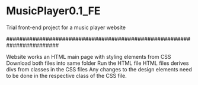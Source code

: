 # MusicPlayer0.1_FE
Trial front-end project for a music player website

########################################################################

Website works an HTML main page with styling elements from CSS
Download both files into same folder
Run the HTML file
HTML files derives divs from classes in the CSS files
Any changes to the design elements need to be done in the respective class of the CSS file.
